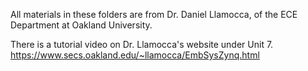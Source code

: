 All materials in these folders are from Dr. Daniel Llamocca, of the ECE Department at Oakland University.

There is a tutorial video on Dr. Llamocca's website under Unit 7.
https://www.secs.oakland.edu/~llamocca/EmbSysZynq.html
